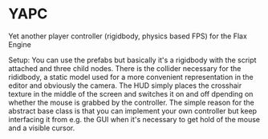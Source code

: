 # YAPC
Yet another player controller (rigidbody, physics based FPS) for the Flax Engine

Setup:
You can use the prefabs but basically it's a rigidbody with the script attached and three child nodes.
There is the collider necessary for the rididbody, a static model used for a more convenient representation
in the editor and obviously the camera.
The HUD simply places the crosshair texture in the middle of the screen and switches it on and off
dpending on whether the mouse is grabbed by the controller.
The simple reason for the abstract base class is that you can implement your own controller but keep
interfacing it from e.g. the GUI when it's necessary to get hold of the mouse and a visible cursor.

